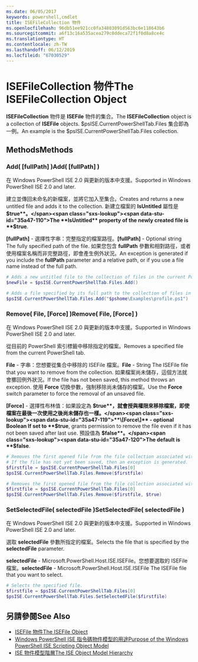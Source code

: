 ```yaml
---
ms.date: 06/05/2017
keywords: powershell,cmdlet
title: ISEFileCollection 物件
ms.openlocfilehash: 96db51ee921cc0fa34803091d563bc6e118643b6
ms.sourcegitcommit: a6f13c16a535acea279c0ddeca72f1f0d8a8ce4c
ms.translationtype: HT
ms.contentlocale: zh-TW
ms.lasthandoff: 06/12/2019
ms.locfileid: "67030529"
---
```

# <a name="the-isefilecollection-object"></a><span data-ttu-id="35a47-103">ISEFileCollection 物件</span><span class="sxs-lookup"><span data-stu-id="35a47-103">The ISEFileCollection Object</span></span>

<span data-ttu-id="35a47-104">**ISEFileCollection** 物件是 **ISEFile** 物件的集合。</span><span class="sxs-lookup"><span data-stu-id="35a47-104">The **ISEFileCollection** object is a collection of **ISEFile** objects.</span></span> <span data-ttu-id="35a47-105">$psISE.CurrentPowerShellTab.Files 集合即為一例。</span><span class="sxs-lookup"><span data-stu-id="35a47-105">An example is the $psISE.CurrentPowerShellTab.Files collection.</span></span>

## <a name="methods"></a><span data-ttu-id="35a47-106">Methods</span><span class="sxs-lookup"><span data-stu-id="35a47-106">Methods</span></span>

### <a name="add-fullpath-"></a><span data-ttu-id="35a47-107">Add\( \[fullPath\] \)</span><span class="sxs-lookup"><span data-stu-id="35a47-107">Add\( \[fullPath\] \)</span></span>

<span data-ttu-id="35a47-108">在 Windows PowerShell ISE 2.0 與更新的版本中支援。</span><span class="sxs-lookup"><span data-stu-id="35a47-108">Supported in Windows PowerShell ISE 2.0 and later.</span></span>

<span data-ttu-id="35a47-109">建立並傳回未命名的新檔案，並將它加入至集合。</span><span class="sxs-lookup"><span data-stu-id="35a47-109">Creates and returns a new untitled file and adds it to the collection.</span></span> <span data-ttu-id="35a47-110">新建立檔案的 **IsUntitled** 屬性是 **$true**。</span><span class="sxs-lookup"><span data-stu-id="35a47-110">The **IsUntitled** property of the newly created file is **$true**.</span></span>

<span data-ttu-id="35a47-111">**\[fullPath\]** - 選擇性字串：完整指定的檔案路徑。</span><span class="sxs-lookup"><span data-stu-id="35a47-111">**\[fullPath\]** - Optional string The fully specified path of the file.</span></span> <span data-ttu-id="35a47-112">如果您包含 **fullPath** 參數和相對路徑，或者使用檔案名稱而非完整路徑，即會產生例外狀況。</span><span class="sxs-lookup"><span data-stu-id="35a47-112">An exception is generated if you include the **fullPath** parameter and a relative path, or if you use a file name instead of the full path.</span></span>

```powershell
# Adds a new untitled file to the collection of files in the current PowerShell tab.
$newFile = $psISE.CurrentPowerShellTab.Files.Add()

# Adds a file specified by its full path to the collection of files in the current PowerShell tab.
$psISE.CurrentPowerShellTab.Files.Add("$pshome\Examples\profile.ps1")
```

### <a name="remove-file-force-"></a><span data-ttu-id="35a47-113">Remove\( File, \[Force\] \)</span><span class="sxs-lookup"><span data-stu-id="35a47-113">Remove\( File, \[Force\] \)</span></span>

<span data-ttu-id="35a47-114">在 Windows PowerShell ISE 2.0 與更新的版本中支援。</span><span class="sxs-lookup"><span data-stu-id="35a47-114">Supported in Windows PowerShell ISE 2.0 and later.</span></span>

<span data-ttu-id="35a47-115">從目前的 PowerShell 索引標籤中移除指定的檔案。</span><span class="sxs-lookup"><span data-stu-id="35a47-115">Removes a specified file from the current PowerShell tab.</span></span>

<span data-ttu-id="35a47-116">**File** - 字串：您想要從集合中移除的 ISEFile 檔案。</span><span class="sxs-lookup"><span data-stu-id="35a47-116">**File** - String The ISEFile file that you want to remove from the collection.</span></span> <span data-ttu-id="35a47-117">如果檔案尚未儲存，這個方法就會擲回例外狀況。</span><span class="sxs-lookup"><span data-stu-id="35a47-117">If the file has not been saved, this method throws an exception.</span></span> <span data-ttu-id="35a47-118">使用 **Force** 切換參數，強制移除尚未儲存的檔案。</span><span class="sxs-lookup"><span data-stu-id="35a47-118">Use the **Force** switch parameter to force the removal of an unsaved file.</span></span>

<span data-ttu-id="35a47-119">**\[Force\]** - 選擇性布林值：如果設定為 **$true**，就會授與權限來移除檔案，即使檔案在最後一次使用之後尚未儲存也一樣。</span><span class="sxs-lookup"><span data-stu-id="35a47-119">**\[Force\]** - optional Boolean If set to **$true**, grants permission to remove the file even if it has not been saved after last use.</span></span> <span data-ttu-id="35a47-120">預設值為 **$false**。</span><span class="sxs-lookup"><span data-stu-id="35a47-120">The default is **$false**.</span></span>

```powershell
# Removes the first opened file from the file collection associated with the current PowerShell tab.
# If the file has not yet been saved, then an exception is generated.
$firstfile = $psISE.CurrentPowerShellTab.Files[0]
$psISE.CurrentPowerShellTab.Files.Remove($firstfile)

# Removes the first opened file from the file collection associated with the current PowerShell tab, even if it has not been saved.
$firstfile = $psISE.CurrentPowerShellTab.Files[0]
$psISE.CurrentPowerShellTab.Files.Remove($firstfile, $true)
```

### <a name="setselectedfile-selectedfile-"></a><span data-ttu-id="35a47-121">SetSelectedFile\( selectedFile \)</span><span class="sxs-lookup"><span data-stu-id="35a47-121">SetSelectedFile\( selectedFile \)</span></span>

<span data-ttu-id="35a47-122">在 Windows PowerShell ISE 2.0 與更新的版本中支援。</span><span class="sxs-lookup"><span data-stu-id="35a47-122">Supported in Windows PowerShell ISE 2.0 and later.</span></span>

<span data-ttu-id="35a47-123">選取 **selectedFile** 參數所指定的檔案。</span><span class="sxs-lookup"><span data-stu-id="35a47-123">Selects the file that is specified by the **selectedFile** parameter.</span></span>

<span data-ttu-id="35a47-124">**selectedFile** - Microsoft.PowerShell.Host.ISE.ISEFile。您想要選取的 ISEFile 檔案。</span><span class="sxs-lookup"><span data-stu-id="35a47-124">**selectedFile** - Microsoft.PowerShell.Host.ISE.ISEFile The ISEFile file that you want to select.</span></span>

```powershell
# Selects the specified file.
$firstfile = $psISE.CurrentPowerShellTab.Files[0]
$psISE.CurrentPowerShellTab.Files.SetSelectedFile($firstfile)
```

## <a name="see-also"></a><span data-ttu-id="35a47-125">另請參閱</span><span class="sxs-lookup"><span data-stu-id="35a47-125">See Also</span></span>

- [<span data-ttu-id="35a47-126">ISEFile 物件</span><span class="sxs-lookup"><span data-stu-id="35a47-126">The ISEFile Object</span></span>](The-ISEFile-Object.md)
- [<span data-ttu-id="35a47-127">Windows PowerShell ISE 指令碼物件模型的用途</span><span class="sxs-lookup"><span data-stu-id="35a47-127">Purpose of the Windows PowerShell ISE Scripting Object Model</span></span>](Purpose-of-the-Windows-PowerShell-ISE-Scripting-Object-Model.md)
- [<span data-ttu-id="35a47-128">ISE 物件模型階層</span><span class="sxs-lookup"><span data-stu-id="35a47-128">The ISE Object Model Hierarchy</span></span>](The-ISE-Object-Model-Hierarchy.md)
